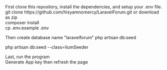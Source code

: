 <html>
First clone this repository, install the dependencies, and setup your .env file.<br>
git clone https://github.com/hisyamnomercy/LaravelForum.git or download as zip<br>
composer install<br>
cp .env.example .env

Then create database name "laravelforum"
  php artisan db:seed<br>

php artisan db:seed --class=IiumSeeder<br>

Last, run the program <br>
   Generate App key then refresh the page
 </html>
